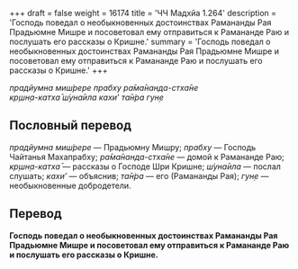 +++
draft = false
weight = 16174
title = 'ЧЧ Мадхйа 1.264'
description = 'Господь поведал о необыкновенных достоинствах Рамананды Рая Прадьюмне Мишре и посоветовал ему отправиться к Рамананде Раю и послушать его рассказы о Кришне.'
summary = 'Господь поведал о необыкновенных достоинствах Рамананды Рая Прадьюмне Мишре и посоветовал ему отправиться к Рамананде Раю и послушать его рассказы о Кришне.'
+++

_прадйумна миш́рере прабху ра̄ма̄нанда-стха̄не  
кр̣шн̣а-катха̄ ш́уна̄ила кахи’ та̄н̇ра гун̣е_

## Пословный перевод

_прадйумна_ _миш́рере_ — Прадьюмну Мишру; _прабху_ — Господь Чайтанья Махапрабху; _ра̄ма̄нанда_\-_стха̄не_ — домой к Рамананде Раю; _кр̣шн̣а_\-_катха̄_ — рассказы о Господе Шри Кришне; _ш́уна̄ила_ — послал слушать; _кахи’_ — объяснив; _та̄н̇ра_ — его (Рамананды Рая); _гун̣е_ — необыкновенные добродетели.

## Перевод

**Господь поведал о необыкновенных достоинствах Рамананды Рая Прадьюмне Мишре и посоветовал ему отправиться к Рамананде Раю и послушать его рассказы о Кришне.**
